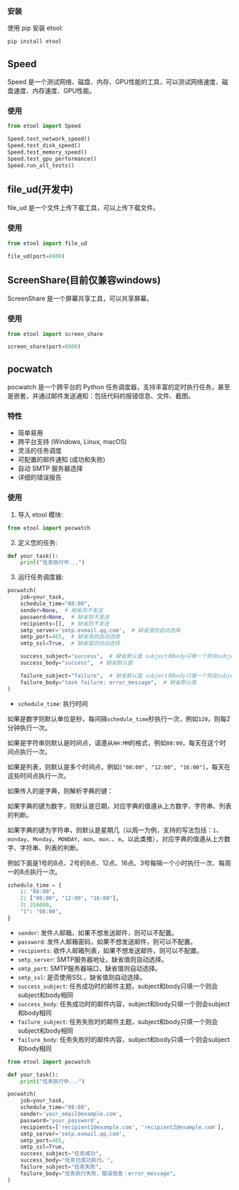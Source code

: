 ### 安装

使用 pip 安装 etool:

```bash
pip install etool
```


## Speed

Speed 是一个测试网络、磁盘、内存、GPU性能的工具，可以测试网络速度、磁盘速度、内存速度、GPU性能。

### 使用

```python
from etool import Speed

Speed.test_network_speed()
Speed.test_disk_speed()
Speed.test_memory_speed()
Speed.test_gpu_performance()
Speed.run_all_tests()
```

## file_ud(开发中)

file_ud 是一个文件上传下载工具，可以上传下载文件。

### 使用

```python
from etool import file_ud

file_ud(port=8900)
```

## ScreenShare(目前仅兼容windows)

ScreenShare 是一个屏幕共享工具，可以共享屏幕。

### 使用

```python
from etool import screen_share

screen_share(port=8900)
```


## pocwatch

pocwatch 是一个跨平台的 Python 任务调度器，支持丰富的定时执行任务，甚至是嵌套，并通过邮件发送通知：包括代码的报错信息、文件、截图。


### 特性

- 简单易用
- 跨平台支持 (Windows, Linux, macOS)
- 灵活的任务调度
- 可配置的邮件通知 (成功和失败)
- 自动 SMTP 服务器选择
- 详细的错误报告


### 使用

1. 导入 etool 模块:

```python
from etool import pocwatch
```

2. 定义您的任务:

```python
def your_task():
    print("任务执行中...")
```

3. 运行任务调度器:

```python:path/to/main.py
pocwatch(
    job=your_task, 
    schedule_time="08:00",
    sender=None,  # 缺省则不发送
    password=None,  # 缺省则不发送
    recipients=[],  # 缺省则不发送
    smtp_server='smtp.exmail.qq.com',  # 缺省值则自动选择
    smtp_port=465,  # 缺省值则自动选择
    smtp_ssl=True,  # 缺省值则自动选择

    success_subject="success",  # 缺省默认值 subject和body只填一个则会subject和body相同
    success_body="success",  # 缺省默认值

    failure_subject="failure",  # 缺省默认值 subject和body只填一个则会subject和body相同
    failure_body="task failure: error_message",  # 缺省默认值
)
```

- `schedule_time`: 执行时间

如果是数字则默认单位是秒，每间隔`schedule_time`秒执行一次，例如`120`，则每2分钟执行一次。

如果是字符串则默认是时间点，请遵从`HH:MM`的格式，例如`08:00`，每天在这个时间点执行一次。

如果是列表，则默认是多个时间点，例如`["08:00", "12:00", "16:00"]`，每天在这些时间点执行一次。

如果传入的是字典，则解析字典的键：

如果字典的键为数字，则默认是日期，对应字典的值遵从上方数字、字符串、列表的判断。

如果字典的键为字符串，则默认是星期几（以周一为例，支持的写法包括：`1`、`monday`、`Monday`、`MONDAY`、`mon`、`mon.`、`m`，以此类推），对应字典的值遵从上方数字、字符串、列表的判断。

例如下面是1号的8点、2号的8点、12点、16点、3号每隔一个小时执行一次、每周一的8点执行一次。

```python:path/to/main.py
schedule_time = {
    1: "08:00",
    2: ["08:00", "12:00", "16:00"],
    3: 216000,
    "1": "08:00",
}
```

- `sender`: 发件人邮箱，如果不想发送邮件，则可以不配置。
- `password`: 发件人邮箱密码，如果不想发送邮件，则可以不配置。
- `recipients`: 收件人邮箱列表，如果不想发送邮件，则可以不配置。
- `smtp_server`: SMTP服务器地址，缺省值则自动选择。
- `smtp_port`: SMTP服务器端口，缺省值则自动选择。
- `smtp_ssl`: 是否使用SSL，缺省值则自动选择。
- `success_subject`: 任务成功时的邮件主题，subject和body只填一个则会subject和body相同
- `success_body`: 任务成功时的邮件内容，subject和body只填一个则会subject和body相同
- `failure_subject`: 任务失败时的邮件主题，subject和body只填一个则会subject和body相同
- `failure_body`: 任务失败时的邮件内容，subject和body只填一个则会subject和body相同

```python:path/to/main.py
from etool import pocwatch

def your_task():
    print("任务执行中...")

pocwatch(
    job=your_task, 
    schedule_time="08:00",
    sender='your_email@example.com',
    password='your_password',
    recipients=['recipient1@example.com', 'recipient2@example.com'],
    smtp_server='smtp.exmail.qq.com',
    smtp_port=465,
    smtp_ssl=True,
    success_subject="任务成功",
    success_body="任务已成功执行。",
    failure_subject="任务失败",
    failure_body="任务执行失败，错误信息：error_message",
)
```
